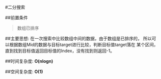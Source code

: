 #二分搜索

##前置条件

> 数组已排序

##主要思想: 在一次搜索中比较数组中间的数据，由于数组是已排序的，
所以可以根据数组Mid的数据与目标target进行比较，判断目标值target落在
某个区间，直到找到目标值返回目标值的Index，没有找到则返回-1。

##时间复杂度: **O(nlogn)**

##空间复杂度: **O(1)**